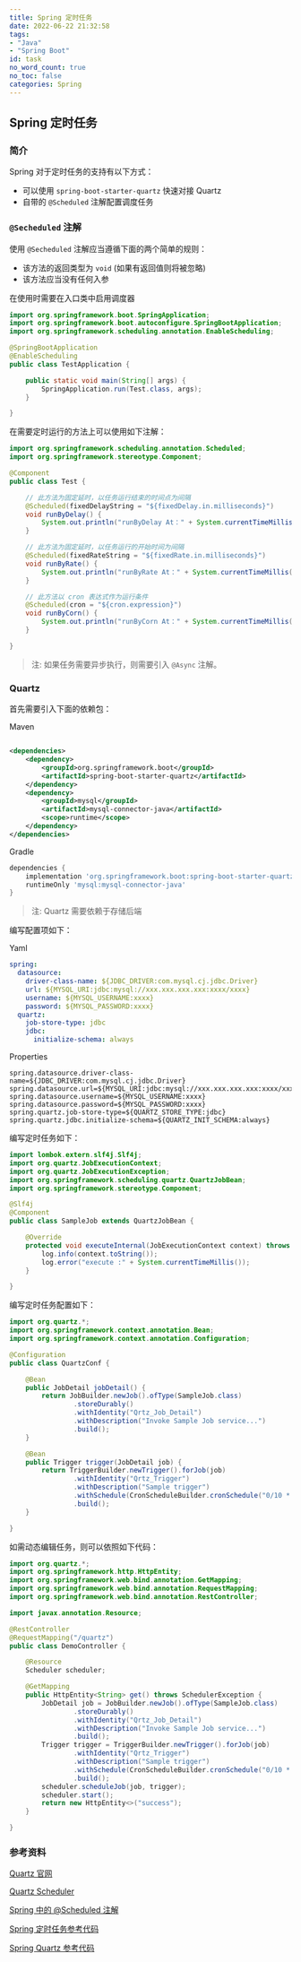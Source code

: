 ```yaml
---
title: Spring 定时任务
date: 2022-06-22 21:32:58
tags:
- "Java"
- "Spring Boot"
id: task
no_word_count: true
no_toc: false
categories: Spring
---
```


## Spring 定时任务

### 简介

Spring 对于定时任务的支持有以下方式：

- 可以使用 `spring-boot-starter-quartz` 快速对接 Quartz
- 自带的 `@Scheduled` 注解配置调度任务

### `@Secheduled` 注解

使用 `@Secheduled` 注解应当遵循下面的两个简单的规则：

- 该方法的返回类型为 `void` (如果有返回值则将被忽略)
- 该方法应当没有任何入参

在使用时需要在入口类中启用调度器

```java
import org.springframework.boot.SpringApplication;
import org.springframework.boot.autoconfigure.SpringBootApplication;
import org.springframework.scheduling.annotation.EnableScheduling;

@SpringBootApplication
@EnableScheduling
public class TestApplication {

    public static void main(String[] args) {
        SpringApplication.run(Test.class, args);
    }

}
```

在需要定时运行的方法上可以使用如下注解：

```java
import org.springframework.scheduling.annotation.Scheduled;
import org.springframework.stereotype.Component;

@Component
public class Test {

    // 此方法为固定延时，以任务运行结束的时间点为间隔
    @Scheduled(fixedDelayString = "${fixedDelay.in.milliseconds}")
    void runByDelay() {
        System.out.println("runByDelay At：" + System.currentTimeMillis());
    }

    // 此方法为固定延时，以任务运行的开始时间为间隔
    @Scheduled(fixedRateString = "${fixedRate.in.milliseconds}")
    void runByRate() {
        System.out.println("runByRate At：" + System.currentTimeMillis());
    }

    // 此方法以 cron 表达式作为运行条件
    @Scheduled(cron = "${cron.expression}")
    void runByCorn() {
        System.out.println("runByCorn At：" + System.currentTimeMillis());
    }

}
```

> 注: 如果任务需要异步执行，则需要引入 `@Async` 注解。

### Quartz

首先需要引入下面的依赖包：

Maven

```xml

<dependencies>
    <dependency>
        <groupId>org.springframework.boot</groupId>
        <artifactId>spring-boot-starter-quartz</artifactId>
    </dependency>
    <dependency>
        <groupId>mysql</groupId>
        <artifactId>mysql-connector-java</artifactId>
        <scope>runtime</scope>
    </dependency>
</dependencies>
```

Gradle

```groovy
dependencies {
    implementation 'org.springframework.boot:spring-boot-starter-quartz'
    runtimeOnly 'mysql:mysql-connector-java'
}
```

> 注: Quartz 需要依赖于存储后端

编写配置项如下：

Yaml

```yaml
spring:
  datasource:
    driver-class-name: ${JDBC_DRIVER:com.mysql.cj.jdbc.Driver}
    url: ${MYSQL_URI:jdbc:mysql://xxx.xxx.xxx.xxx:xxxx/xxxx}
    username: ${MYSQL_USERNAME:xxxx}
    password: ${MYSQL_PASSWORD:xxxx}
  quartz:
    job-store-type: jdbc
    jdbc:
      initialize-schema: always
```

Properties

```properties
spring.datasource.driver-class-name=${JDBC_DRIVER:com.mysql.cj.jdbc.Driver}
spring.datasource.url=${MYSQL_URI:jdbc:mysql://xxx.xxx.xxx.xxx:xxxx/xxxx}
spring.datasource.username=${MYSQL_USERNAME:xxxx}
spring.datasource.password=${MYSQL_PASSWORD:xxxx}
spring.quartz.job-store-type=${QUARTZ_STORE_TYPE:jdbc}
spring.quartz.jdbc.initialize-schema=${QUARTZ_INIT_SCHEMA:always}
```

编写定时任务如下：

```java
import lombok.extern.slf4j.Slf4j;
import org.quartz.JobExecutionContext;
import org.quartz.JobExecutionException;
import org.springframework.scheduling.quartz.QuartzJobBean;
import org.springframework.stereotype.Component;

@Slf4j
@Component
public class SampleJob extends QuartzJobBean {

    @Override
    protected void executeInternal(JobExecutionContext context) throws JobExecutionException {
        log.info(context.toString());
        log.error("execute :" + System.currentTimeMillis());
    }

}
```

编写定时任务配置如下：

```java
import org.quartz.*;
import org.springframework.context.annotation.Bean;
import org.springframework.context.annotation.Configuration;

@Configuration
public class QuartzConf {

    @Bean
    public JobDetail jobDetail() {
        return JobBuilder.newJob().ofType(SampleJob.class)
                .storeDurably()
                .withIdentity("Qrtz_Job_Detail")
                .withDescription("Invoke Sample Job service...")
                .build();
    }

    @Bean
    public Trigger trigger(JobDetail job) {
        return TriggerBuilder.newTrigger().forJob(job)
                .withIdentity("Qrtz_Trigger")
                .withDescription("Sample trigger")
                .withSchedule(CronScheduleBuilder.cronSchedule("0/10 * * * * ? "))
                .build();
    }

}
```

如需动态编辑任务，则可以依照如下代码：

```java
import org.quartz.*;
import org.springframework.http.HttpEntity;
import org.springframework.web.bind.annotation.GetMapping;
import org.springframework.web.bind.annotation.RequestMapping;
import org.springframework.web.bind.annotation.RestController;

import javax.annotation.Resource;

@RestController
@RequestMapping("/quartz")
public class DemoController {

    @Resource
    Scheduler scheduler;

    @GetMapping
    public HttpEntity<String> get() throws SchedulerException {
        JobDetail job = JobBuilder.newJob().ofType(SampleJob.class)
                .storeDurably()
                .withIdentity("Qrtz_Job_Detail")
                .withDescription("Invoke Sample Job service...")
                .build();
        Trigger trigger = TriggerBuilder.newTrigger().forJob(job)
                .withIdentity("Qrtz_Trigger")
                .withDescription("Sample trigger")
                .withSchedule(CronScheduleBuilder.cronSchedule("0/10 * * * * ? "))
                .build();
        scheduler.scheduleJob(job, trigger);
        scheduler.start();
        return new HttpEntity<>("success");
    }

}
```

### 参考资料

[Quartz 官网](https://www.quartz-scheduler.org/)

[Quartz Scheduler](https://docs.spring.io/spring-boot/docs/current/reference/html/io.html)

[Spring 中的 @Scheduled 注解](https://www.baeldung.com/spring-scheduled-tasks)

[Spring 定时任务参考代码](https://github.com/eugenp/tutorials/tree/master/spring-scheduling)

[Spring Quartz 参考代码](https://github.com/eugenp/tutorials/tree/master/spring-quartz)
